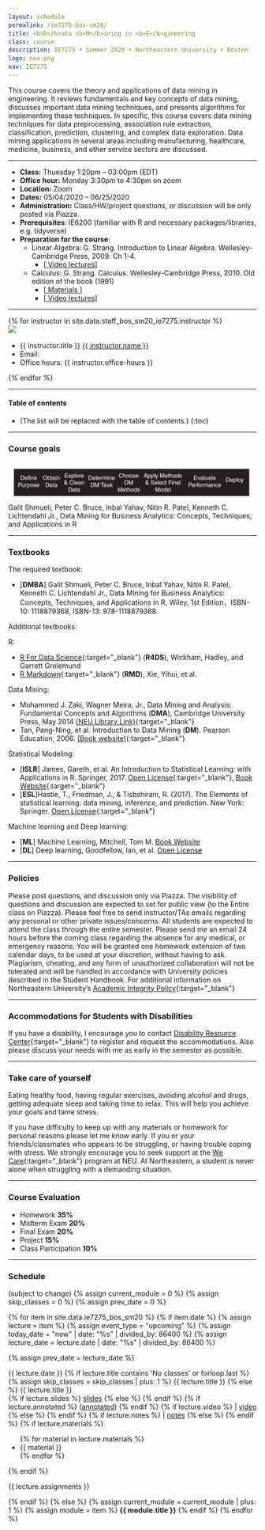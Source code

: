 ```yaml
---
layout: schedule
permalink: /ie7275-bos-sm20/
title: <b>D</b>ata <b>M</b>ining in <b>E</b>gineering
class: course
description: IE7275 • Summer 2020 • Northeastern University • Boston
logo: neu.png
nav: IE7275
---
```


This course covers the theory and applications of data mining in engineering. It reviews fundamentals and key concepts of data mining, discusses important data mining techniques, and presents algorithms for implementing these techniques. In specific, this course covers data mining techniques for data preprocessing, association rule extraction, classification, prediction, clustering, and complex data exploration. Data mining applications in several areas including manufacturing, healthcare, medicine, business, and other service sectors are discussed.

***

- **Class:** Thuesday 1:20pm – 03:00pm (EDT)
- **Office hour:** Monday 3:30pm to 4:30pm on zoom
- **Location:** Zoom
- **Dates:** 05/04/2020 – 06/25/2020
- **Administration:** Class/HW/project questions, or discussion will be only posted via Piazza.
- **Prerequisites**: IE6200 (familiar with R and necessary packages/libraries, e.g. tidyverse)
- **Preparation for the course**:
  - Linear Algebra: G. Strang. Introduction to Linear Algebra. Wellesley-Cambridge Press, 2009. Ch 1-4.
    - [<a href="https://studentlife.northeastern.edu/we-care/" target="_blank"> Video lectures</a>]
  - Calculus: G. Strang. Calculus. Wellesley-Cambridge Press, 2010. Old edition of the book (1991)
    - [<a href="https://ocw.mit.edu/ans7870/resources/Strang/Edited/Calculus/Calculus.pdf" target="_blank"> Materials </a>]
    - [<a href="https://ocw.mit.edu/resources/res-18-005-highlights-of-calculus-spring-2010/highlights_of_calculus/big-picture-of-calculus/" target="_blank"> Video lectures</a>]

***

<!-- Staff  -->
<div class="instructors clearfix">
  {% for instructor in site.data.staff_bos_sm20_ie7275.instructor %}
  <div class="instructor-profile-two-col">
    <a href="{{ instructor.url }}" target="_blank"><img src="{{ instructor.image | prepend: '/assets/img/' | relative_url }}" /></a>
    <ul class="instructor-info">
      <li><span>{{ instructor.title }}</span> <a href="{{ instructor.url }}" target="_blank">{{ instructor.name }}</a></li>
      <li><span>Email:</span>
        <a href="mailto:{{ instructor.email | encode_email }}" target="_blank">
        <i class="far fa-envelope" aria-hidden="true"></i>
        </a></li>
        <li><span>Office hours:</span> {{ instructor.office-hours }}</li>
    </ul>
  </div>
  {% endfor %}
</div>

***

#### Table of contents
* (The list will be replaced with the table of contents.)
{:toc}

***
### Course goals
<div>
  <img src='/assets/img/ie7275/goal.png' alt='Course Goals' style="max-width:100%;">
</div>
Galit Shmueli, Peter C. Bruce, Inbal Yahav, Nitin R. Patel, Kenneth C. Lichtendahl Jr., Data Mining for Business Analytics: Concepts, Techniques, and Applications in R

***

### Textbooks

The required textbook:
- [**DMBA**] Galit Shmueli, Peter C. Bruce, Inbal Yahav, Nitin R. Patel, Kenneth C. Lichtendahl Jr., Data Mining for Business Analytics: Concepts, Techniques, and Applications in R, Wiley, 1st Edition，ISBN-10: 1118879368, ISBN-13: 978-1118879368.

Additional textbooks:

R: 
- [R For Data Science](https://r4ds.had.co.nz/){:target="\_blank"} (**R4DS**), Wickham, Hadley, and Garrett Grolemund
- [R Markdown](https://bookdown.org/yihui/rmarkdown/){:target="\_blank"} (**RMD**), Xie, Yihui, et al.

Data Mining: 
- Mohammed J. Zaki, Wagner Meira, Jr., Data Mining and Analysis: Fundamental Concepts and Algorithms (**DMA**), Cambridge University Press, May 2014 [(NEU Library Link)](https://onesearch.library.northeastern.edu/permalink/f/365rt0/NEU_ALMA51311637120001401){:target="\_blank"}
- Tan, Pang-Ning, et al. Introduction to Data Mining (**DM**). Pearson Education, 2006. [(Book website)](https://www-users.cs.umn.edu/~kumar001/dmbook/index.php){:target="\_blank"}

Statistical Modeling:
- [**ISLR**] James, Gareth, et al. An Introduction to Statistical Learning: with Applications in R. Springer, 2017. [Open License](https://static1.squarespace.com/static/5ff2adbe3fe4fe33db902812/t/6009dd9fa7bc363aa822d2c7/1611259312432/ISLR+Seventh+Printing.pdf){:target="\_blank"}, [Book Website](https://www.statlearning.com/){:target="\_blank"}
- [**ESL**]Hastie, T., Friedman, J., & Tisbshirani, R. (2017). The Elements of statistical learning: data mining, inference, and prediction. New York: Springer. [Open License](https://web.stanford.edu/~hastie/ElemStatLearn/){:target="\_blank"}

Machine learning and Deep learning:
- [**ML**] Machine Learning, Mitchell, Tom M. [Book Website](http://www.cs.cmu.edu/~tom/mlbook.html)
- [**DL**] Deep learning, Goodfellow, Ian, et al. [Open License](http://www.deeplearningbook.org/)

***

### Policies

Please post questions, and discussion only via Piazza. The visibility of questions and discussion are expected to set for public view (to the Entire class on Piazza). Please feel free to send instructor/TAs emails regarding any personal or other private issues/concerns.
All students are expected to attend the class through the entire semester. Please send me an email 24 hours before the coming class regarding the absence for any medical, or emergency reasons. You will be granted one homework extension of two calendar days, to be used at your discretion, without having to ask.
Plagiarism, cheating, and any form of unauthorized collaboration will not be tolerated and will be handled in accordance with University policies described in the Student Handbook. For additional information on Northeastern University’s [Academic Integrity Policy](http://www.northeastern.edu/osccr/academic-integrity-policy/){:target="\_blank"}

***

### Accommodations for Students with Disabilities

If you have a disability, I encourage you to contact [Disability Resource Center](http://www.northeastern.edu/drc/about-the-drc/){:target="\_blank"} to register and request the accommodations. Also please discuss your needs with me as early in the semester as possible.

***

### Take care of yourself

Eating healthy food, having regular exercises, avoiding alcohol and drugs, getting adequate sleep and taking time to relax. This will help you achieve your goals and tame stress.

If you have difficulty to keep up with any materials or homework for personal reasons please let me know early. If you or your friends/classmates who appears to be struggling, or having trouble coping with stress. We strongly encourage you to seek support at the [We Care](https://studentlife.northeastern.edu/we-care/){:target="\_blank"} program at NEU. At Northeastern, a student is never alone when struggling with a demanding situation.


***

### Course Evaluation

- Homework **35%**
-	Midterm Exam **20%**
- Final Exam **20%**
-	Project		**15%**
-	Class Participation	**10%**


***

### Schedule
(subject to change)
{% assign current_module = 0 %}
{% assign skip_classes = 0 %}
{% assign prev_date = 0 %}

{% for item in site.data.ie7275_bos_sm20 %}
{% if item.date %}
{% assign lecture = item %}
{% assign event_type = "upcoming" %}
{% assign today_date = "now" | date: "%s" | divided_by: 86400 %}
{% assign lecture_date = lecture.date | date: "%s" | divided_by: 86400 %}

{% assign prev_date = lecture_date %}

<tr class="{{ event_type }}">
    <th scope="row">{{ lecture.date }}</th>
    {% if lecture.title contains 'No classes' or forloop.last %}
      {% assign skip_classes = skip_classes | plus: 1 %}
      <td colspan="4" align="center">{{ lecture.title }}</td>
    {% else %}
    <td>
        <!--Lecture #{{ forloop.index | minus: current_module | minus: skip_classes }}-->
        <!--{% if lecture.lecturer %}({{ lecture.lecturer }}){% endif %}:-->
        <!--<br />-->
        {{ lecture.title }}
        <br />
        <!--[-->
            {% if lecture.slides %}
              <a href="{{ lecture.slides }}" target="_blank">slides</a>
            {% else %}
              <!--slides-->
            {% endif %}
            {% if lecture.annotated %}
              (<a href="{{ lecture.annotated }}" target="_blank">annotated</a>)
            {% endif %}
            {% if lecture.video %}
            | <a href="{{ lecture.video }}" target="_blank">video</a>
            {% else %}
            <!--| video-->
            {% endif %}
            {% if lecture.notes %}
            | <a href="{{ lecture.notes }}" target="_blank">notes</a>
            {% else %}
            <!--| notes-->
            {% endif %}
        <!--]-->
    </td>
    <td>
        {% if lecture.materials %}
        <ul>
        {% for material in lecture.materials %}
            <li>{{ material }}</li>
        {% endfor %}
        </ul>
        {% endif %}
    </td>
    <td>
        <p>{{ lecture.assignments }}</p>
    </td>
    {% endif %}
</tr>
{% else %}
{% assign current_module = current_module | plus: 1 %}
{% assign module = item %}
<tr class="info">
    <td colspan="5" align="center"><strong>{{ module.title }}</strong></td>
</tr>
{% endif %}
{% endfor %}
